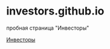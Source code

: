 # investors.github.io
пробная страница "Инвесторы"

[Инвесторы](https://investors.github.io/investors/index.html)
